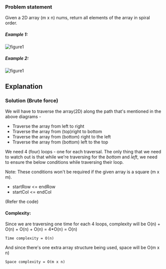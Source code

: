 ### Problem statement
Given a 2D array (m x n) nums, return all elements of the array in spiral order.

##### Example 1:
![figure1](https://assets.leetcode.com/uploads/2020/11/13/spiral1.jpg)

##### Example 2:
![figure1](https://assets.leetcode.com/uploads/2020/11/13/spiral.jpg)

## Explanation

### Solution (Brute force)

We will have to traverse the array(2D) along the path that's mentioned in the above diagrams -

- Traverse the array from left to right
- Traverse the array from (top)right to bottom
- Traverse the array from (bottom) right to the left
- Traverse the array from (bottom) left to the top

We need 4 (four) loops - one for each traversal. The only thing that we need to watch out is that while we're traversing for the _bottom_ and _left_, we need to ensure the below conditions while traversing their loop.

Note: These conditions won't be required if the given array is a square (m x m).

- startRow <= endRow
- startCol <= endCol

(Refer the code)

#### Complexity:
Since we are traversing one time for each 4 loops, complexity will be O(n) + O(n) + O(n) + O(n) = 4*O(n) = O(n)

	Time complexity = O(n)

And since there's one extra array structure being used, space will be O(m x n)

	Space complexity = O(m x n)
